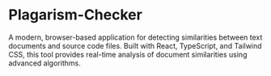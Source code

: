 # Plagarism-Checker
A modern, browser-based application for detecting similarities between text documents and source code files. Built with React, TypeScript, and Tailwind CSS, this tool provides real-time analysis of document similarities using advanced algorithms.
